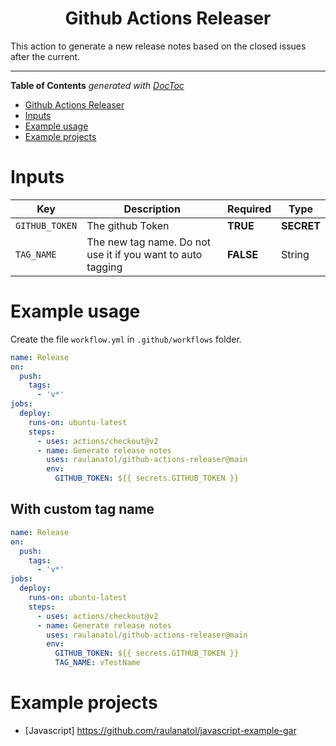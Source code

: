 <div align="center">
    <h1>Github Actions Releaser</h1>
</div>

<p>This action to generate a new release notes based on the closed issues after the current.</p>

---

<!-- START doctoc generated TOC please keep comment here to allow auto update -->
<!-- DON'T EDIT THIS SECTION, INSTEAD RE-RUN doctoc TO UPDATE -->
**Table of Contents**  *generated with [DocToc](https://github.com/thlorenz/doctoc)*

- [Github Actions Releaser](#github-actions-releaser)
- [Inputs](#inputs)
- [Example usage](#example-usage)
- [Example projects](#example-projects)

<!-- END doctoc generated TOC please keep comment here to allow auto update -->

# Inputs

| Key | Description | Required | Type |
| --- | ----------- | -------- | ---- |
| `GITHUB_TOKEN` | The github Token | **TRUE** | **SECRET** |
| `TAG_NAME` | The new tag name. Do not use it if you want to auto tagging | **FALSE** | String |

# Example usage

Create the file `workflow.yml` in `.github/workflows` folder.

```yaml
name: Release
on:
  push:
    tags:
      - 'v*'
jobs:
  deploy:
    runs-on: ubuntu-latest
    steps:
      - uses: actions/checkout@v2
      - name: Generate release notes
        uses: raulanatol/github-actions-releaser@main
        env:
          GITHUB_TOKEN: ${{ secrets.GITHUB_TOKEN }}
```

## With custom tag name

```yaml
name: Release
on:
  push:
    tags:
      - 'v*'
jobs:
  deploy:
    runs-on: ubuntu-latest
    steps:
      - uses: actions/checkout@v2
      - name: Generate release notes
        uses: raulanatol/github-actions-releaser@main
        env:
          GITHUB_TOKEN: ${{ secrets.GITHUB_TOKEN }}
          TAG_NAME: vTestName
```

# Example projects

- [Javascript] https://github.com/raulanatol/javascript-example-gar
